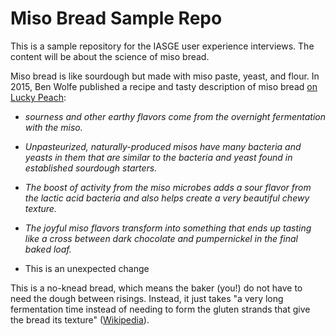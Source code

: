 # Miso Bread Sample Repo

This is a sample repository for the IASGE user experience interviews. The content will be about the science of miso bread.

Miso bread is like sourdough but made with miso paste, yeast, and flour. 
In 2015, Ben Wolfe published a recipe and tasty description of miso bread [on Lucky Peach](https://web.archive.org/web/20150630225024/http://luckypeach.com/recipes/miso-sourdough-bread/):
- _sourness and other earthy flavors come from the overnight fermentation with the miso._

- _Unpasteurized, naturally-produced misos have many bacteria and yeasts in them that are similar to the bacteria and yeast found in established sourdough starters._

- _The boost of activity from the miso microbes adds a sour flavor from the lactic acid bacteria and also helps create a very beautiful chewy texture._

- _The joyful miso flavors transform into something that ends up tasting like a cross between dark chocolate and pumpernickel in the final baked loaf._

- This is an unexpected change

This is a no-knead bread, which means the baker (you!) do not have to need the dough between risings. Instead, it just takes "a very long fermentation time instead of needing to form the gluten strands that give the bread its texture" ([Wikipedia](https://en.wikipedia.org/wiki/No-knead_bread)).



